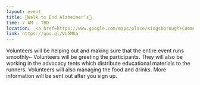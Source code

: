 ```yaml
---
layout: event
title: 💜Walk to End Alzheimer’s💜
time: 7 AM - TBD
location:  <a href=https://www.google.com/maps/place/Kingsborough+Community+College/@40.5785218,-73.936873,17z/data=!3m1!4b1!4m5!3m4!1s0x89c2438825599e6d:0x66220bc3795894a3!8m2!3d40.5785218!4d-73.9346897>Kings Borough Community College</a>, Brooklyn
link: https://goo.gl/VLGMKa
---
```

Volunteers will be helping out and making sure that the entire event runs smoothly~ Volunteers will be greeting the participants. They will also be working in the advocacy tents which distribute educational materials to the runners. Volunteers will also managing the food and drinks. More information will be sent out after you sign up. 
